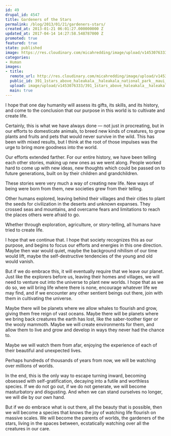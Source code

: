 ```yaml
---
id: 49
drupal_id: 4547
title: Gardeners of the Stars
permalink: /blog/2013/01/21/gardeners-stars/
created_at: 2013-01-21 06:01:27.000000000 Z
updated_at: 2017-04-14 14:27:58.548787000 Z
promoted: true
featured: true
state: published
image: https://res.cloudinary.com/micahredding/image/upload/v1453076333/391_1stars_above_haleakala__haleakala_national_park__maui__hi_0.jpg
categories:
- Human
images:
- title: 
  remote_url: http://res.cloudinary.com/micahredding/image/upload/v1453076333/391_1stars_above_haleakala__haleakala_national_park__maui__hi_0.jpg
  public_id: 391_1stars_above_haleakala__haleakala_national_park__maui__hi_0
  upload: image/upload/v1453076333/391_1stars_above_haleakala__haleakala_national_park__maui__hi_0.jpg
  main: true
---
```

I hope that one day humanity will assess its gifts, its skills, and its history, and come to the conclusion that our purpose in this world is to cultivate and create life.

Certainly, this is what we have always done — not just in procreating, but in our efforts to domesticate animals, to breed new kinds of creatures, to grow plants and fruits and pets that would never survive in the wild. This has been with mixed results, but I think at the root of those impulses was the urge to bring more goodness into the world.

Our efforts extended farther. For our entire history, we have been telling each other stories, making up new ones as we went along. People worked hard to come up with new ideas, new thoughts which could be passed on to future generations, built on by their children and grandchildren.

These stories were very much a way of creating new life. New ways of being were born from them, new societies grew from their telling.

Other humans explored, leaving behind their villages and their cities to plant the seeds for civilization in the deserts and unknown expanses. They crossed seas and mountains, and overcame fears and limitations to reach the places others were afraid to go.

Whether through exploration, agriculture, or story-telling, all humans have tried to create life.

I hope that we continue that. I hope that society recognizes this as our purpose, and begins to focus our efforts and energies in this one direction. Maybe then war would quiet, maybe the background nihilism of our time would lift, maybe the self-destructive tendencies of the young and old would vanish.

But if we do embrace this, it will eventually require that we leave our planet. Just like the explorers before us, leaving their homes and villages, we will need to venture out into the universe to plant new worlds. I hope that as we do so, we will bring life where there is none, encourage whatever life we may find, and if we encounter any other sentient beings out there, join with them in cultivating the universe.

Maybe there will be planets where we allow whales to flourish and grow, giving them free reign of vast oceans. Maybe there will be planets where we bring back creatures the earth has lost, like the saber-toother tiger or the wooly mammoth. Maybe we will create environments for them, and allow them to live and grow and develop in ways they never had the chance to.

Maybe we will watch them from afar, enjoying the experience of each of their beautiful and unexpected lives.

Perhaps hundreds of thousands of years from now, we will be watching over millions of worlds.

In the end, this is the only way to escape turning inward, becoming obsessed with self-gratification, decaying into a futile and worthless species. If we do not go out, if we do not generate, we will become masturbatory and disgusting. And when we can stand ourselves no longer, we will die by our own hand.

But if we do embrace what is out there, all the beauty that is possible, then we will become a species that knows the joy of watching life flourish on massive scales. We will become the parents of worlds, the gardeners of the stars, living in the spaces between, ecstatically watching over all the creatures in our care.
